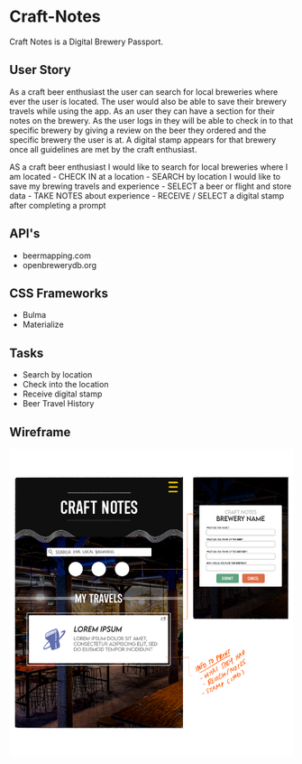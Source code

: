 # Craft-Notes

Craft Notes is a Digital Brewery Passport.

## User Story

As a craft beer enthusiast the user can search for local breweries where ever the user is located. The user would also be able to save their brewery travels while using the app.
As an user they can have a section for their notes on the brewery.
As the user logs in they will be able to check in to that specific brewery by giving a review on the beer they ordered and the specific brewery the user is at.
A digital stamp appears for that brewery once all guidelines are met by the craft enthusiast.

AS a craft beer enthusiast
I would like to search for local breweries where I am located
	- CHECK IN at a location
	- SEARCH by location
I would like to save my brewing travels and experience
	- SELECT a beer or flight and store data
	- TAKE NOTES about experience
	- RECEIVE / SELECT a digital stamp after completing a prompt

## API's

- beermapping.com
- openbrewerydb.org

## CSS Frameworks

- Bulma
- Materialize

## Tasks

- Search by location
- Check into the location
- Receive digital stamp
- Beer Travel History

## Wireframe

![Image of a wireframe prototype.](./fullstacks_project_wireframe_01_crop.png)
